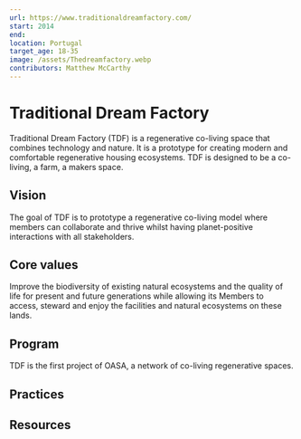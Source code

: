 ```yaml
---
url: https://www.traditionaldreamfactory.com/
start: 2014
end: 
location: Portugal
target_age: 18-35
image: /assets/Thedreamfactory.webp
contributors: Matthew McCarthy
---
```


# Traditional Dream Factory  

Traditional Dream Factory (TDF) is a regenerative co-living space that combines technology and nature. It is a prototype for creating modern and comfortable regenerative housing ecosystems. TDF is designed to be a co-living, a farm, a makers space. 

## Vision  

The goal of TDF is to prototype a regenerative co-living model where members can collaborate and thrive whilst having planet-positive interactions with all stakeholders.

## Core values 

Improve the biodiversity of existing natural ecosystems and the quality of life for present and future generations while allowing its Members to access, steward and enjoy the facilities and natural ecosystems on these lands.

## Program

TDF is the first project of OASA, a network of co-living regenerative spaces.

## Practices 


## Resources 


